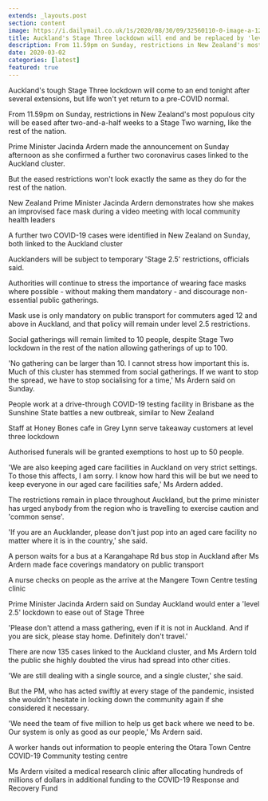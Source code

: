 ```yaml
---
extends: _layouts.post
section: content
image: https://i.dailymail.co.uk/1s/2020/08/30/09/32560110-0-image-a-12_1598776231021.jpg 
title: Auckland's Stage Three lockdown will end and be replaced by 'level 2.5' from Monday 
description: From 11.59pm on Sunday, restrictions in New Zealand's most populous city will be eased after two-and-a-half weeks to a Stage Two warning, like the rest of the nation. 
date: 2020-03-02 
categories: [latest] 
featured: true 
--- 
```

Auckland's tough Stage Three lockdown will come to an end tonight after several extensions, but life won't yet return to a pre-COVID normal.

From 11.59pm on Sunday, restrictions in New Zealand's most populous city will be eased after two-and-a-half weeks to a Stage Two warning, like the rest of the nation.

Prime Minister Jacinda Ardern made the announcement on Sunday afternoon as she confirmed a further two coronavirus cases linked to the Auckland cluster.

But the eased restrictions won't look exactly the same as they do for the rest of the nation.

New Zealand Prime Minister Jacinda Ardern demonstrates how she makes an improvised face mask during a video meeting with local community health leaders

A further two COVID-19 cases were identified in New Zealand on Sunday, both linked to the Auckland cluster

Aucklanders will be subject to temporary 'Stage 2.5' restrictions, officials said.

Authorities will continue to stress the importance of wearing face masks where possible - without making them mandatory - and discourage non-essential public gatherings.

Mask use is only mandatory on public transport for commuters aged 12 and above in Auckland, and that policy will remain under level 2.5 restrictions.

Social gatherings will remain limited to 10 people, despite Stage Two lockdown in the rest of the nation allowing gatherings of up to 100.   

'No gathering can be larger than 10. I cannot stress how important this is. Much of this cluster has stemmed from social gatherings. If we want to stop the spread, we have to stop socialising for a time,' Ms Ardern said on Sunday.

People work at a drive-through COVID-19 testing facility in Brisbane as the Sunshine State battles a new outbreak, similar to New Zealand

Staff at Honey Bones cafe in Grey Lynn serve takeaway customers at level three lockdown

Authorised funerals will be granted exemptions to host up to 50 people. 

'We are also keeping aged care facilities in Auckland on very strict settings. To those this affects, I am sorry. I know how hard this will be but we need to keep everyone in our aged care facilities safe,' Ms Ardern added.

The restrictions remain in place throughout Auckland, but the prime minister has urged anybody from the region who is travelling to exercise caution and 'common sense'.

'If you are an Aucklander, please don't just pop into an aged care facility no matter where it is in the country,' she said.

A person waits for a bus at a Karangahape Rd bus stop in Auckland after Ms Ardern made face coverings mandatory on public transport

A nurse checks on people as the arrive at the Mangere Town Centre testing clinic 

Prime Minister Jacinda Ardern said on Sunday Auckland would enter a 'level 2.5' lockdown to ease out of Stage Three

'Please don't attend a mass gathering, even if it is not in Auckland. And if you are sick, please stay home. Definitely don't travel.' 

There are now 135 cases linked to the Auckland cluster, and Ms Ardern told the public she highly doubted the virus had spread into other cities.

'We are still dealing with a single source, and a single cluster,' she said.

But the PM, who has acted swiftly at every stage of the pandemic, insisted she wouldn't hesitate in locking down the community again if she considered it necessary.

'We need the team of five million to help us get back where we need to be. Our system is only as good as our people,' Ms Ardern said. 

A worker hands out information to people entering the Otara Town Centre COVID-19 Community testing centre

Ms Ardern visited a medical research clinic after allocating hundreds of millions of dollars in additional funding to the COVID-19 Response and Recovery Fund

